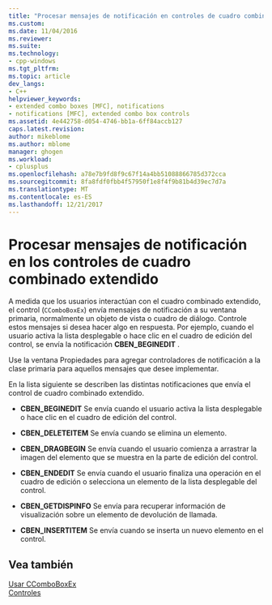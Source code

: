 ```yaml
---
title: "Procesar mensajes de notificación en controles de cuadro combinado de extendidos | Documentos de Microsoft"
ms.custom: 
ms.date: 11/04/2016
ms.reviewer: 
ms.suite: 
ms.technology:
- cpp-windows
ms.tgt_pltfrm: 
ms.topic: article
dev_langs:
- C++
helpviewer_keywords:
- extended combo boxes [MFC], notifications
- notifications [MFC], extended combo box controls
ms.assetid: 4e442758-d054-4746-bb1a-6ff84accb127
caps.latest.revision: 
author: mikeblome
ms.author: mblome
manager: ghogen
ms.workload:
- cplusplus
ms.openlocfilehash: a78e7b9fd8f9c67f14a4bb51088866785d372cca
ms.sourcegitcommit: 8fa8fdf0fbb4f57950f1e8f4f9b81b4d39ec7d7a
ms.translationtype: MT
ms.contentlocale: es-ES
ms.lasthandoff: 12/21/2017
---
```

# <a name="processing-notification-messages-in-extended-combo-box-controls"></a>Procesar mensajes de notificación en los controles de cuadro combinado extendido
A medida que los usuarios interactúan con el cuadro combinado extendido, el control (`CComboBoxEx`) envía mensajes de notificación a su ventana primaria, normalmente un objeto de vista o cuadro de diálogo. Controle estos mensajes si desea hacer algo en respuesta. Por ejemplo, cuando el usuario activa la lista desplegable o hace clic en el cuadro de edición del control, se envía la notificación **CBEN_BEGINEDIT** .  
  
 Use la ventana Propiedades para agregar controladores de notificación a la clase primaria para aquellos mensajes que desee implementar.  
  
 En la lista siguiente se describen las distintas notificaciones que envía el control de cuadro combinado extendido.  
  
-   **CBEN_BEGINEDIT** Se envía cuando el usuario activa la lista desplegable o hace clic en el cuadro de edición del control.  
  
-   **CBEN_DELETEITEM** Se envía cuando se elimina un elemento.  
  
-   **CBEN_DRAGBEGIN** Se envía cuando el usuario comienza a arrastrar la imagen del elemento que se muestra en la parte de edición del control.  
  
-   **CBEN_ENDEDIT** Se envía cuando el usuario finaliza una operación en el cuadro de edición o selecciona un elemento de la lista desplegable del control.  
  
-   **CBEN_GETDISPINFO** Se envía para recuperar información de visualización sobre un elemento de devolución de llamada.  
  
-   **CBEN_INSERTITEM** Se envía cuando se inserta un nuevo elemento en el control.  
  
## <a name="see-also"></a>Vea también  
 [Usar CComboBoxEx](../mfc/using-ccomboboxex.md)   
 [Controles](../mfc/controls-mfc.md)

